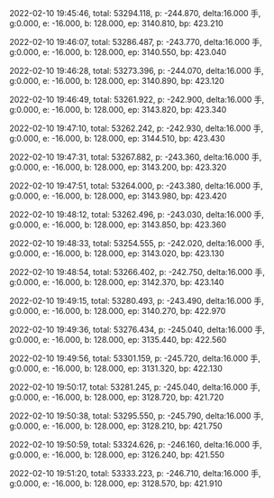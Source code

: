2022-02-10 19:45:46, total: 53294.118, p: -244.870, delta:16.000 手, g:0.000, e: -16.000, b: 128.000, ep: 3140.810, bp: 423.210

2022-02-10 19:46:07, total: 53286.487, p: -243.770, delta:16.000 手, g:0.000, e: -16.000, b: 128.000, ep: 3140.550, bp: 423.040

2022-02-10 19:46:28, total: 53273.396, p: -244.070, delta:16.000 手, g:0.000, e: -16.000, b: 128.000, ep: 3140.890, bp: 423.120

2022-02-10 19:46:49, total: 53261.922, p: -242.900, delta:16.000 手, g:0.000, e: -16.000, b: 128.000, ep: 3143.820, bp: 423.340

2022-02-10 19:47:10, total: 53262.242, p: -242.930, delta:16.000 手, g:0.000, e: -16.000, b: 128.000, ep: 3144.510, bp: 423.430

2022-02-10 19:47:31, total: 53267.882, p: -243.360, delta:16.000 手, g:0.000, e: -16.000, b: 128.000, ep: 3143.200, bp: 423.320

2022-02-10 19:47:51, total: 53264.000, p: -243.380, delta:16.000 手, g:0.000, e: -16.000, b: 128.000, ep: 3143.980, bp: 423.420

2022-02-10 19:48:12, total: 53262.496, p: -243.030, delta:16.000 手, g:0.000, e: -16.000, b: 128.000, ep: 3143.850, bp: 423.360

2022-02-10 19:48:33, total: 53254.555, p: -242.020, delta:16.000 手, g:0.000, e: -16.000, b: 128.000, ep: 3143.020, bp: 423.130

2022-02-10 19:48:54, total: 53266.402, p: -242.750, delta:16.000 手, g:0.000, e: -16.000, b: 128.000, ep: 3142.370, bp: 423.140

2022-02-10 19:49:15, total: 53280.493, p: -243.490, delta:16.000 手, g:0.000, e: -16.000, b: 128.000, ep: 3140.270, bp: 422.970

2022-02-10 19:49:36, total: 53276.434, p: -245.040, delta:16.000 手, g:0.000, e: -16.000, b: 128.000, ep: 3135.440, bp: 422.560

2022-02-10 19:49:56, total: 53301.159, p: -245.720, delta:16.000 手, g:0.000, e: -16.000, b: 128.000, ep: 3131.320, bp: 422.130

2022-02-10 19:50:17, total: 53281.245, p: -245.040, delta:16.000 手, g:0.000, e: -16.000, b: 128.000, ep: 3128.720, bp: 421.720

2022-02-10 19:50:38, total: 53295.550, p: -245.790, delta:16.000 手, g:0.000, e: -16.000, b: 128.000, ep: 3128.210, bp: 421.750

2022-02-10 19:50:59, total: 53324.626, p: -246.160, delta:16.000 手, g:0.000, e: -16.000, b: 128.000, ep: 3126.240, bp: 421.550

2022-02-10 19:51:20, total: 53333.223, p: -246.710, delta:16.000 手, g:0.000, e: -16.000, b: 128.000, ep: 3128.570, bp: 421.910